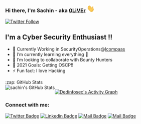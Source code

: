 ### Hi there, I'm Sachin - aka [0LiVEr][website] <img width="25px" src="/img/hand.gif" />

[![Twitter Follow](https://img.shields.io/twitter/follow/sachinoliver91?color=1DA1F2&logo=twitter&style=for-the-badge)](https://twitter.com/intent/follow?original_referer=https%3A%2F%2Fgithub.com%2Fsachinoliver91&screen_name=sachinoliver91)

## I'm a Cyber Security Enthusiast !!
- 🔭 Currently Working in SecurityOperations@[Icompaas]
- 🌱 I’m currently learning everything 🤣
- 👯 I’m looking to collaborate with Bounty Hunters
- 🥅 2021 Goals: Getting OSCP!!
- ⚡ Fun fact: I love Hacking


<summary>:zap: GitHub Stats</summary>

<img align="left" alt="sachin's GitHub Stats" src="https://github-readme-stats.vercel.app/api?username=sachinoliver&show_icons=true&hide=issues&include_all_commits=true&theme=radical" />


<a href="https://github.com/SubhamRaoniar28/github-readme-activity-graph"><img alt="Dedinfosec's Activity Graph" src="https://activity-graph.herokuapp.com/graph?username=sachinoliver&bg_color=0D1117&color=5BCDEC&line=5BCDEC&point=FFFFFF&hide_border=true" /></a>


### Connect with me:

[![Twitter Badge](https://img.shields.io/badge/-@Sachin-1ca0f1?style=flat&labelColor=1ca0f1&logo=twitter&logoColor=white&link=https://twitter.com/sachinoliver91)](https://twitter.com/sachinoliver91) [![Linkedin Badge](https://img.shields.io/badge/-Sachin-0e76a8?style=flat&labelColor=0e76a8&logo=linkedin&logoColor=white)](https://www.linkedin.com/in/sachinoliver/) [![Mail Badge](https://img.shields.io/badge/-@Sachin-e84393?style=flat&labelColor=e84393&logo=instagram&logoColor=white)](https://instagram.com/saachinoliver) [![Mail Badge](https://img.shields.io/badge/-Sachinoliver-c0392b?style=flat&labelColor=c0392b&logo=gmail&logoColor=white)](mailto:sachinoliver@gmail.com)


[website]: https://sachinoliver.github.io
[twitter]: https://twitter.com/sachinoliver91
[instagram]: https://instagram.com/sachinoliver
[linkedin]: https://linkedin.com/in/sachinoliver
[gmail]: mailto:sachinoliver@gmail.com
[Icompaas]: https://www.linkedin.com/company/icompaas
